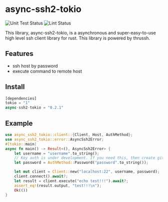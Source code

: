 # async-ssh2-tokio
![Unit Test Status](https://github.com/Miyoshi-Ryota/async-ssh2-tokio/actions/workflows/ci.yml/badge.svg)
![Lint Status](https://github.com/Miyoshi-Ryota/async-ssh2-tokio/actions/workflows/super_lint.yml/badge.svg)

This library, async-ssh2-tokio, is a asynchronous and super-easy-to-use high level ssh client library for rust.
This library is powered by thrussh.

## Features
* ssh host by password
* execute command to remote host

## Install
```rust
[dependencies]
tokio = "1"
async-ssh2-tokio = "0.2.1"
```
## Example
```rust
use async_ssh2_tokio::client::{Client, Host, AuthMethod};
use async_ssh2_tokio::error::AsyncSsh2Error;
#[tokio::main]
async fn main() -> Result<(), AsyncSsh2Error> {
    let username = "username".to_string();
    // Key auth is under development. If you need this, then create github issue or contribute this.
    let password = AuthMethod::Password("password".to_string());

    let mut client = Client::new("localhost:22", username, password);
    client.connect().await?;
    let result = client.execute("echo test!!!").await?;
    assert_eq!(result.output, "test!!!\n");
    Ok(())
}
```
